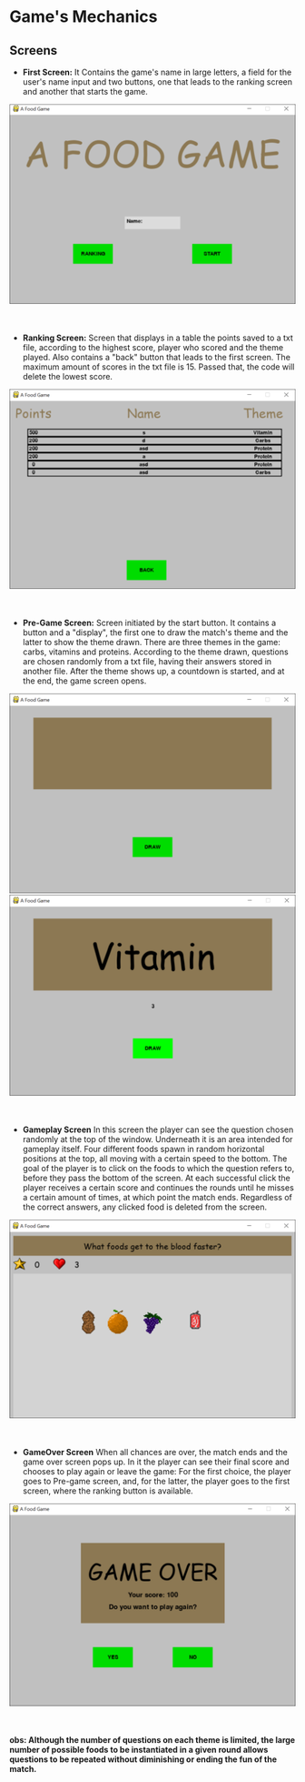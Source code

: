 # Game's Mechanics

## Screens

- **First Screen:**
It Contains the game's name in large letters, a field for the user's name input and two buttons, one that leads to the ranking screen and another that starts the game.

![Alt](https://github.com/begalv/Educational-Food-Game/blob/master/docs/images/gameIntro.png) <br/>
<br/>
<br/>

- **Ranking Screen:**
Screen that displays in a table the points saved to a txt file, according to the highest score, player who scored and the theme played. Also contains a "back" button that leads to the first screen. 
The maximum amount of scores in the txt file is 15. Passed that, the code will delete the lowest score. 

![Alt](https://github.com/begalv/Educational-Food-Game/blob/master/docs/images/gameRanking.png) <br/>
<br/>
<br/>

- **Pre-Game Screen:**
Screen initiated by the start button. It contains a button and a "display", the first one to draw the match's theme and the latter to show the theme drawn. There are three themes in the game: carbs, vitamins and proteins. According to the theme drawn, questions are chosen randomly from a txt file, having their answers stored in another file. After the theme shows up, a countdown is started, and at the end, the game screen opens.

![Alt](https://github.com/begalv/Educational-Food-Game/blob/master/docs/images/preGame.png)
![Alt](https://github.com/begalv/Educational-Food-Game/blob/master/docs/images/preGame1.png) <br/>
<br/>
<br/>

- **Gameplay Screen**
In this screen the player can see the question chosen randomly at the top of the window. Underneath it is an area intended for gameplay itself. Four different foods spawn in random horizontal positions at the top, all moving with a certain speed to the bottom. The goal of the player is to click on the foods to which the question refers to, before they pass the bottom of the screen. At each successful click the player receives a certain score and continues the rounds until he misses a certain amount of times, at which point the match ends. Regardless of the correct answers, any clicked food is deleted from the screen.

![Alt](https://github.com/begalv/Educational-Food-Game/blob/master/docs/images/gameDisplay.png) <br/>
<br/>
<br/>

- **GameOver Screen**
When all chances are over, the match ends and the game over screen pops up. In it the player can see their final score and chooses to play again or leave the game: For the first choice, the player goes to Pre-game screen, and, for the latter, the player goes to the first screen, where the ranking button is available. 

![Alt](https://github.com/begalv/Educational-Food-Game/blob/master/docs/images/gameOver.png) <br/>
<br/>
<br/>

**obs: Although the number of questions on each theme is limited, the large number of possible foods to be instantiated in a given round allows questions to be repeated without diminishing or ending the fun of the match.**
